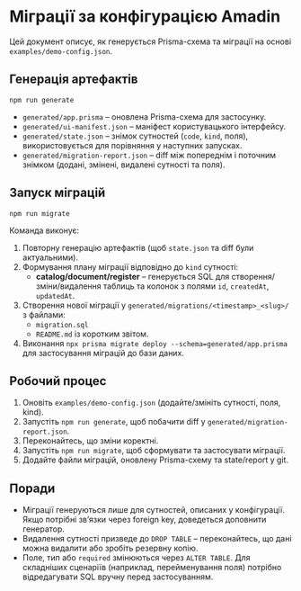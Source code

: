 # Міграції за конфігурацією Amadin

Цей документ описує, як генерується Prisma-схема та міграції на основі `examples/demo-config.json`.

## Генерація артефактів

```
npm run generate
```

- `generated/app.prisma` – оновлена Prisma-схема для застосунку.
- `generated/ui-manifest.json` – маніфест користувацького інтерфейсу.
- `generated/state.json` – знімок сутностей (`code`, `kind`, поля), використовується для порівняння у наступних запусках.
- `generated/migration-report.json` – diff між попереднім і поточним знімком (додані, змінені, видалені сутності та поля).

## Запуск міграцій

```
npm run migrate
```

Команда виконує:

1. Повторну генерацію артефактів (щоб `state.json` та diff були актуальними).
2. Формування плану міграції відповідно до `kind` сутності:
   - **catalog/document/register** – генерується SQL для створення/зміни/видалення таблиць та колонок з полями `id`, `createdAt`, `updatedAt`.
3. Створення нової міграції у `generated/migrations/<timestamp>_<slug>/` з файлами:
   - `migration.sql`
   - `README.md` із коротким звітом.
4. Виконання `npx prisma migrate deploy --schema=generated/app.prisma` для застосування міграцій до бази даних.

## Робочий процес

1. Оновіть `examples/demo-config.json` (додайте/змініть сутності, поля, kind).
2. Запустіть `npm run generate`, щоб побачити diff у `generated/migration-report.json`.
3. Переконайтесь, що зміни коректні.
4. Запустіть `npm run migrate`, щоб сформувати та застосувати міграції.
5. Додайте файли міграцій, оновлену Prisma-схему та state/report у git.

## Поради

- Міграції генеруються лише для сутностей, описаних у конфігурації. Якщо потрібні звʼязки через foreign key, доведеться доповнити генератор.
- Видалення сутності призведе до `DROP TABLE` – переконайтесь, що дані можна видалити або зробіть резервну копію.
- Поле, тип або `required` змінюються через `ALTER TABLE`. Для складніших сценаріїв (наприклад, перейменування поля) потрібно відредагувати SQL вручну перед застосуванням.

